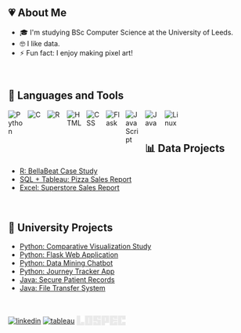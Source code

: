 ## 💗 About Me
- 🎓 I'm studying BSc Computer Science at the University of Leeds.
- 🤓 I like data.
- ⚡ Fun fact: I enjoy making pixel art!
<br>

## 🧰 Languages and Tools
<img align="left" alt="Python" width="30px" style="padding-right:10px;" src="https://cdn.jsdelivr.net/gh/devicons/devicon/icons/python/python-original.svg"/>
<img align="left" alt="C" width="30px" style="padding-right:10px;" src="https://cdn.jsdelivr.net/gh/devicons/devicon/icons/c/c-original.svg" />
<img align="left" alt="R" width="30px" style="padding-right:10px;" src="https://cdn.jsdelivr.net/gh/devicons/devicon/icons/rstudio/rstudio-original.svg"/>
<img align="left" alt="HTML" width="30px" style="padding-right:10px;" src="https://cdn.jsdelivr.net/gh/devicons/devicon/icons/html5/html5-plain.svg" />
<img align="left" alt="CSS" width="30px" style="padding-right:10px;" src="https://cdn.jsdelivr.net/gh/devicons/devicon/icons/css3/css3-plain.svg" />
<img align="left" alt="Flask" width="30px" style="padding-right:10px;" src="https://cdn.jsdelivr.net/gh/devicons/devicon/icons/flask/flask-original.svg" />
<img align="left" alt="JavaScript" width="30px" style="padding-right:10px;" src="https://cdn.jsdelivr.net/gh/devicons/devicon/icons/javascript/javascript-plain.svg" />
<img align="left" alt="Java" width="30px" style="padding-right:10px;" src="https://img.icons8.com/?size=100&id=lTKW3iI3wIT0&format=png&color=000000" />
<img align="left" alt="Linux" width="30px" style="padding-right:10px;" src="https://cdn.jsdelivr.net/gh/devicons/devicon/icons/linux/linux-original.svg" />
<br />
<br>

## 📊 Data Projects
 - [R: BellaBeat Case Study](https://github.com/shasha-nabila/BellaBeat-Case-Study)
 - [SQL + Tableau: Pizza Sales Report](https://github.com/shasha-nabila/Pizza-Sales-Report)
 - [Excel: Superstore Sales Report](https://github.com/shasha-nabila/Superstore-Sales-Report)
<br>

## 🌟 University Projects
- [Python: Comparative Visualization Study](https://github.com/shasha-nabila/Comparative-Visualization)
- [Python: Flask Web Application](https://github.com/shasha-nabila/Flask-Web-App)
- [Python: Data Mining Chatbot](https://github.com/shasha-nabila/Data-Mining-Chatbot)
- [Python: Journey Tracker App](https://github.com/shasha-nabila/Journey-Tracker-App)
- [Java: Secure Patient Records](https://github.com/shasha-nabila/Secure-Patient-Records)
- [Java: File Transfer System](https://github.com/shasha-nabila/File-Transfer-System)
<br>
<br>
<a href="https://www.linkedin.com/in/shashaa/" target="blank"><img align="center" src="https://img.shields.io/badge/LinkedIn-0077B5?style=for-the-badge&logo=linkedin&logoColor=white" alt="linkedin" height="30" width="100" /></a>
<a href="https://public.tableau.com/app/profile/shasha.nabila.binti.al.malek.faisal/vizzes" target="blank"><img align="center" src="https://img.shields.io/badge/Tableau-E97627?style=for-the-badge&logo=Tableau&logoColor=white" alt="tableau" height="30" width="100" /></a>
<a href="https://lospec.com/shasha-nabila" target="blank"><img align="center" src="./images/lospec.png" alt="lospec" height="20" width="100" /></a>

